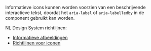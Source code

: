 <!-- @license CC0-1.0 -->

Informatieve icons kunnen worden voorzien van een beschrijvende interactieve tekst, doordat het `aria-label` of `aria-labelledby` in de component gebruikt kan worden.

NL Design System richtlijnen:

- [Informatieve afbeeldingen](/richtlijnen/content/afbeeldingen/informatieve-afbeeldingen)
- [Richtlijnen voor iconen](/richtlijnen/stijl/iconen/)
